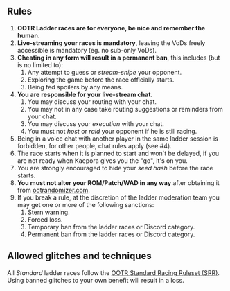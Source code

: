 ## Rules
1. **OOTR Ladder races are for everyone, be nice and remember the human.**
2. **Live-streaming your races is mandatory**, leaving the VoDs freely
   accessible is mandatory (eg. no sub-only VoDs).
3. **Cheating in any form will result in a permanent ban**, this includes (but is
   no limited to):
    1. Any attempt to guess or _stream-snipe_ your opponent.
    2. Exploring the game before the race officially starts.
    3. Being fed spoilers by any means.
4. **You are responsible for your live-stream chat.**
    1. You may discuss your routing with your chat.
    2. You may not in any case take routing suggestions or reminders from your chat.
    3. You may discuss your _execution_ with your chat.
    4. You must not _host_ or _raid_ your opponent if he is still racing.
5. Being in a voice chat with another player in the same ladder session is
   forbidden, for other people, chat rules apply (see #4).
6. The race starts when it is planned to start and won't be delayed, if you are
   not ready when Kaepora gives you the "go", it's on you.
7. You are strongly encouraged to hide your _seed hash_ before the race starts.
9. **You must not alter your ROM/Patch/WAD in any way** after obtaining it from
   [ootrandomizer.com][1].
9. If you break a rule, at the discretion of the ladder moderation team you may
   get one or more of the following sanctions:
    1. Stern warning.
    2. Forced loss.
    3. Temporary ban from the ladder races or Discord category.
    4. Permanent ban from the ladder races or Discord category.

[1]: https://ootrandomizer.com

## Allowed glitches and techniques
All _Standard_ ladder races follow the [OOTR Standard Racing Ruleset (SRR)][2].  
Using banned glitches to your own benefit will result in a loss.

[2]: https://wiki.ootrandomizer.com/index.php?title=Standard
